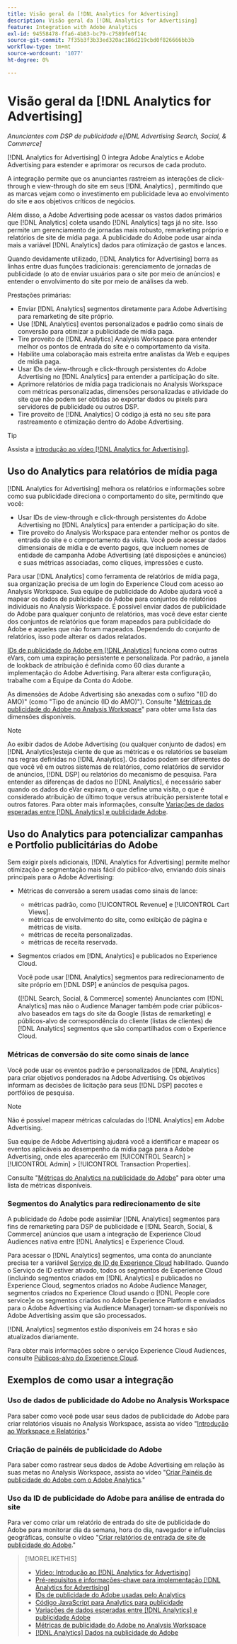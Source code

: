 ```yaml
---
title: Visão geral da [!DNL Analytics for Advertising]
description: Visão geral da [!DNL Analytics for Advertising]
feature: Integration with Adobe Analytics
exl-id: 94558478-ffa6-4b83-bc79-c7589fe0f14c
source-git-commit: 7f35b3f3b33ed320ac186d219cbd0f826666bb3b
workflow-type: tm+mt
source-wordcount: '1077'
ht-degree: 0%

---
```


# Visão geral da [!DNL Analytics for Advertising]

*Anunciantes com DSP de publicidade e[!DNL Advertising Search, Social, & Commerce]*

[!DNL Analytics for Advertising] O integra Adobe Analytics e Adobe Advertising para estender e aprimorar os recursos de cada produto.

A integração permite que os anunciantes rastreiem as interações de click-through e view-through do site em seus [!DNL Analytics] , permitindo que as marcas vejam como o investimento em publicidade leva ao envolvimento do site e aos objetivos críticos de negócios.

Além disso, a Adobe Advertising pode acessar os vastos dados primários que [!DNL Analytics] coleta usando [!DNL Analytics] tags já no site. Isso permite um gerenciamento de jornadas mais robusto, remarketing próprio e relatórios de site de mídia paga. A publicidade do Adobe pode usar ainda mais a variável [!DNL Analytics] dados para otimização de gastos e lances.

Quando devidamente utilizado, [!DNL Analytics for Advertising] borra as linhas entre duas funções tradicionais: gerenciamento de jornadas de publicidade (o ato de enviar usuários para o site por meio de anúncios) e entender o envolvimento do site por meio de análises da web.

Prestações primárias:

* Enviar [!DNL Analytics] segmentos diretamente para Adobe Advertising para remarketing de site próprio.
* Use [!DNL Analytics] eventos personalizados e padrão como sinais de conversão para otimizar a publicidade de mídia paga.
* Tire proveito de [!DNL Analytics] Analysis Workspace para entender melhor os pontos de entrada do site e o comportamento da visita.
* Habilite uma colaboração mais estreita entre analistas da Web e equipes de mídia paga.
* Usar IDs de view-through e click-through persistentes do Adobe Advertising no [!DNL Analytics] para entender a participação do site.
* Aprimore relatórios de mídia paga tradicionais no Analysis Workspace com métricas personalizadas, dimensões personalizadas e atividade do site que não podem ser obtidas ao exportar dados ou pixels para servidores de publicidade ou outros DSP.
* Tire proveito de [!DNL Analytics] O código já está no seu site para rastreamento e otimização dentro do Adobe Advertising.

>[!TIP]
>
> Assista a [introdução ao vídeo [!DNL Analytics for Advertising]](https://experienceleague.adobe.com/docs/advertising-learn/tutorials/analytics/intro-a4adc.html?lang=en#analytics).

## Uso do Analytics para relatórios de mídia paga

[!DNL Analytics for Advertising] melhora os relatórios e informações sobre como sua publicidade direciona o comportamento do site, permitindo que você:

* Usar IDs de view-through e click-through persistentes do Adobe Advertising no [!DNL Analytics] para entender a participação do site.
* Tire proveito do Analysis Workspace para entender melhor os pontos de entrada do site e o comportamento da visita. Você pode acessar dados dimensionais de mídia e de evento pagos, que incluem nomes de entidade de campanha Adobe Advertising (até disposições e anúncios) e suas métricas associadas, como cliques, impressões e custo.

Para usar [!DNL Analytics] como ferramenta de relatórios de mídia paga, sua organização precisa de um login do Experience Cloud com acesso ao Analysis Workspace. Sua equipe de publicidade do Adobe ajudará você a mapear os dados de publicidade do Adobe para conjuntos de relatórios individuais no Analysis Workspace. É possível enviar dados de publicidade do Adobe para qualquer conjunto de relatórios, mas você deve estar ciente dos conjuntos de relatórios que foram mapeados para publicidade do Adobe e aqueles que não foram mapeados. Dependendo do conjunto de relatórios, isso pode alterar os dados relatados.

[IDs de publicidade do Adobe em [!DNL Analytics]](ids.md) funciona como outras eVars, com uma expiração persistente e personalizada. Por padrão, a janela de lookback de atribuição é definida como 60 dias durante a implementação do Adobe Advertising. Para alterar esta configuração, trabalhe com a Equipe da Conta do Adobe.

As dimensões de Adobe Advertising são anexadas com o sufixo &quot;(ID do AMO)&quot; (como &quot;Tipo de anúncio (ID do AMO)&quot;). Consulte &quot;[Métricas de publicidade do Adobe no Analysis Workspace](advertising-metrics-in-analytics.md)&quot; para obter uma lista das dimensões disponíveis.

>[!NOTE]
>
> Ao exibir dados de Adobe Advertising (ou qualquer conjunto de dados) em [!DNL Analytics]esteja ciente de que as métricas e os relatórios se baseiam nas regras definidas no [!DNL Analytics]. Os dados podem ser diferentes do que você vê em outros sistemas de relatórios, como relatórios de servidor de anúncios, [!DNL DSP] ou relatórios do mecanismo de pesquisa. Para entender as diferenças de dados no [!DNL Analytics], é necessário saber quando os dados do eVar expiram, o que define uma visita, o que é considerado atribuição de último toque versus atribuição persistente total e outros fatores. Para obter mais informações, consulte [Variações de dados esperadas entre [!DNL Analytics] e publicidade Adobe](data-variances.md).

## Uso do Analytics para potencializar campanhas e Portfolio publicitárias do Adobe

Sem exigir pixels adicionais, [!DNL Analytics for Advertising] permite melhor otimização e segmentação mais fácil do público-alvo, enviando dois sinais principais para o Adobe Advertising:

* Métricas de conversão a serem usadas como sinais de lance:
   * métricas padrão, como [!UICONTROL Revenue] e [!UICONTROL Cart Views].
   * métricas de envolvimento do site, como exibição de página e métricas de visita.
   * métricas de receita personalizadas.
   * métricas de receita reservada.
* Segmentos criados em [!DNL Analytics] e publicados no Experience Cloud.

   Você pode usar [!DNL Analytics] segmentos para redirecionamento de site próprio em [!DNL DSP] e anúncios de pesquisa pagos.

   ([!DNL Search, Social, & Commerce] somente) Anunciantes com [!DNL Analytics] mas não o Audience Manager também pode criar públicos-alvo baseados em tags do site da Google (listas de remarketing) e públicos-alvo de correspondência do cliente (listas de clientes) de [!DNL Analytics] segmentos que são compartilhados com o Experience Cloud.

### Métricas de conversão do site como sinais de lance

Você pode usar os eventos padrão e personalizados de [!DNL Analytics] para criar objetivos ponderados na Adobe Advertising. Os objetivos informam as decisões de licitação para seus [!DNL DSP] pacotes e portfólios de pesquisa.

>[!NOTE]
>
> Não é possível mapear métricas calculadas do [!DNL Analytics] em Adobe Advertising.

Sua equipe de Adobe Advertising ajudará você a identificar e mapear os eventos aplicáveis ao desempenho da mídia paga para a Adobe Advertising, onde eles aparecerão em [!UICONTROL Search] > [!UICONTROL Admin] > [!UICONTROL Transaction Properties].

Consulte &quot;[Métricas do Analytics na publicidade do Adobe](analytics-data-in-advertising.md)&quot; para obter uma lista de métricas disponíveis.

### Segmentos do Analytics para redirecionamento de site

A publicidade do Adobe pode assimilar [!DNL Analytics] segmentos para fins de remarketing para DSP de publicidade e [!DNL Search, Social, & Commerce] anúncios que usam a integração de Experience Cloud Audiences nativa entre [!DNL Analytics] e Experience Cloud.

Para acessar o [!DNL Analytics] segmentos, uma conta do anunciante precisa ter a variável [Serviço de ID de Experience Cloud](https://experienceleague.adobe.com/docs/id-service/using/home.html) habilitado. Quando o Serviço de ID estiver ativado, todos os segmentos de Experience Cloud (incluindo segmentos criados em [!DNL Analytics] e publicados no Experience Cloud, segmentos criados no Adobe Audience Manager, segmentos criados no Experience Cloud usando o [!DNL People core service]e os segmentos criados no Adobe Experience Platform e enviados para o Adobe Advertising via Audience Manager) tornam-se disponíveis no Adobe Advertising assim que são processados.

[!DNL Analytics] segmentos estão disponíveis em 24 horas e são atualizados diariamente.

Para obter mais informações sobre o serviço Experience Cloud Audiences, consulte [Públicos-alvo do Experience Cloud](https://experienceleague.adobe.com/docs/core-services/interface/audiences/audience-library.html).

## Exemplos de como usar a integração

### Uso de dados de publicidade do Adobe no Analysis Workspace

Para saber como você pode usar seus dados de publicidade do Adobe para criar relatórios visuais no Analysis Workspace, assista ao vídeo &quot;[Introdução ao Workspace e Relatórios](https://experienceleague.adobe.com/docs/advertising-learn/tutorials/analytics/analytics-analysis-workspace-a4adc.html).&quot;

### Criação de painéis de publicidade do Adobe

Para saber como rastrear seus dados de Adobe Advertising em relação às suas metas no Analysis Workspace, assista ao vídeo &quot;[Criar Painéis de publicidade do Adobe com o Adobe Analytics](https://experienceleague.adobe.com/docs/advertising-learn/tutorials/analytics/analytics-dashboards-a4adc.html).&quot;

### Uso da ID de publicidade do Adobe para análise de entrada do site

Para ver como criar um relatório de entrada do site de publicidade do Adobe para monitorar dia da semana, hora do dia, navegador e influências geográficas, consulte o vídeo &quot;[Criar relatórios de entrada de site de publicidade do Adobe](https://experienceleague.adobe.com/docs/advertising-learn/tutorials/analytics/analytics-site-entry-a4adc.html).&quot;

>[!MORELIKETHIS]
>
>* [Vídeo: Introdução ao [!DNL Analytics for Advertising]](https://experienceleague.adobe.com/docs/advertising-learn/tutorials/analytics/intro-a4adc.html)
>* [Pré-requisitos e informações-chave para implementação [!DNL Analytics for Advertising]](prerequisites.md)
>* [IDs de publicidade do Adobe usadas pelo Analytics](ids.md)
>* [Código JavaScript para Analytics para publicidade](/help/integrations/analytics/javascript.md)
>* [Variações de dados esperadas entre [!DNL Analytics] e publicidade Adobe](data-variances.md)
>* [Métricas de publicidade do Adobe no Analysis Workspace](/help/integrations/analytics/advertising-metrics-in-analytics.md)
>* [[!DNL Analytics] Dados na publicidade do Adobe](/help/integrations/analytics/analytics-data-in-advertising.md)

